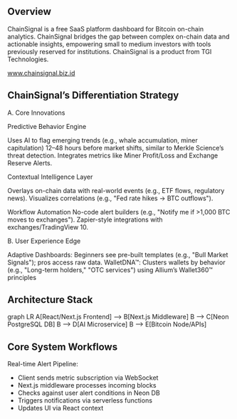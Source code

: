 ## Overview

ChainSignal is a free SaaS platform dashboard for Bitcoin on-chain analytics. ChainSignal bridges the gap between complex on-chain data and actionable insights, empowering small to medium investors with tools previously reserved for institutions. ChainSignal is a product from TGI Technologies. 

www.chainsignal.biz.id

## ChainSignal’s Differentiation Strategy

A. Core Innovations

Predictive Behavior Engine 

Uses AI to flag emerging trends (e.g., whale accumulation, miner capitulation) 12–48 hours before market shifts, similar to Merkle Science’s threat detection.
Integrates metrics like Miner Profit/Loss and Exchange Reserve Alerts.

Contextual Intelligence Layer

Overlays on-chain data with real-world events (e.g., ETF flows, regulatory news).
Visualizes correlations (e.g., "Fed rate hikes → BTC outflows").

Workflow Automation
No-code alert builders (e.g., "Notify me if >1,000 BTC moves to exchanges").
Zapier-style integrations with exchanges/TradingView 10.

B. User Experience Edge

Adaptive Dashboards: Beginners see pre-built templates (e.g., "Bull Market Signals"); pros access raw data.
WalletDNA™: Clusters wallets by behavior (e.g., "Long-term holders," "OTC services") using Allium’s Wallet360™ principles

## Architecture Stack

graph LR
A[React/Next.js Frontend] --> B[Next.js Middleware]
B --> C[Neon PostgreSQL DB]
B --> D[AI Microservice]
B --> E[Bitcoin Node/APIs]

## Core System Workflows

Real-time Alert Pipeline:
- Client sends metric subscription via WebSocket
- Next.js middleware processes incoming blocks
- Checks against user alert conditions in Neon DB
- Triggers notifications via serverless functions
- Updates UI via React context
